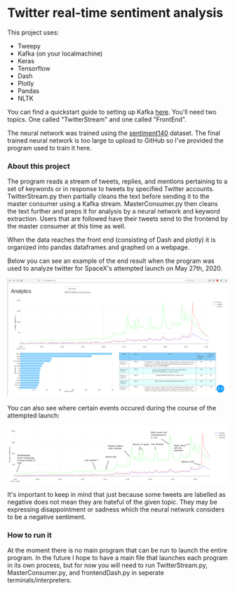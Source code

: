 # Twitter real-time sentiment analysis

This project uses:

* Tweepy
* Kafka (on your localmachine)
* Keras
* Tensorflow
* Dash
* Plotly
* Pandas
* NLTK

You can find a quickstart guide to setting up Kafka [here](https://kafka.apache.org/quickstart). You'll need two topics. One called "TwitterStream" and one called "FrontEnd".

The neural network was trained using the [sentiment140](https://www.kaggle.com/kazanova/sentiment140) dataset. The final trained neural network is too large to upload to GitHub so I've provided the program used to train it here.

### About this project

The program reads a stream of tweets, replies, and mentions pertaining to a set of keywords or in response to tweets by specified Twitter accounts. TwitterStream.py then partially cleans the text before sending it to the master consumer using a Kafka stream. MasterConsumer.py then cleans the text further and preps it for analysis by a neural network and keyword extraction. Users that are followed have their tweets send to the frontend by the master consumer at this time as well.

When the data reaches the front end (consisting of Dash and plotly) it is organized into pandas dataframes and graphed on a webpage.

Below you can see an example of the end result when the program was used to analyze twitter for SpaceX's attempted launch on May 27th, 2020.

![Graphing dashboard for SpaceX launch](https://github.com/cchauser/Twitter-real-time-sentiment-analysis/blob/master/spacexlaunchFullNewColors.png)

You can also see where certain events occured during the course of the attempted launch:

![Timeline of events](https://github.com/cchauser/Twitter-real-time-sentiment-analysis/blob/master/spacexlaunch.png)

It's important to keep in mind that just because some tweets are labelled as negative does not mean they are hateful of the given topic. They may be expressing disappointment or sadness which the neural network considers to be a negative sentiment.

### How to run it

At the moment there is no main program that can be run to launch the entire program. In the future I hope to have a main file that launches each program in its own process, but for now you will need to run TwitterStream.py, MasterConsumer.py, and frontendDash.py in seperate terminals/interpreters.
